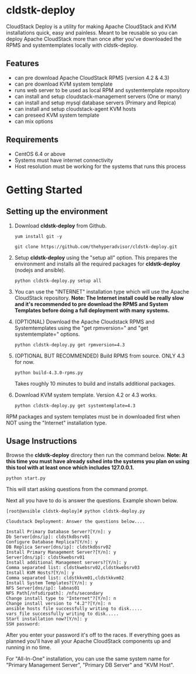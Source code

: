 cldstk-deploy
=============

CloudStack Deploy is a utility for making Apache CloudStack and KVM  installations quick, easy and painless. Meant to be reusable so you can deploy Apache CloudStack more than once after you've downloaded the RPMS and systemtemplates locally with cldstk-deploy.

## Features

- can pre download Apache CloudStack RPMS (version 4.2 & 4.3)
- can pre download KVM system template
- runs web server to be used as local RPM and systemtemplate repository
- can install and setup cloudstack-management servers (One or many)
- can install and setup mysql database servers (Primary and Repica)
- can install and setup cloudstack-agent KVM hosts
- can preseed KVM system template
- can mix options

## Requirements

- CentOS 6.4 or above
- Systems must have internet connectivity
- Host resolution must be working for the systems that runs this process

# Getting Started

## Setting up the environment

1. Download **cldstk-deploy** from Github. 

    `yum install git -y`

    `git clone https://github.com/thehyperadvisor/cldstk-deploy.git`

2. Setup **cldstk-deploy** using the "setup all" option. This prepares the environment and installs all the required packages for **cldstk-deploy** (nodejs and ansible).

    `python cldstk-deploy.py setup all`

3. You can use the "INTERNET" installation type which will use the Apache CloudStack repository. **Note: The Internet install could be really slow and it's recommended to pre download the RPMS and System Templates before doing a full deployment with many systems.**

4. (OPTIONAL) Download the Apache Cloudstack RPMS and Systemtemplates using the "get rpmversion=" and "get systemtemplate=" options. 

    `python cldstk-deploy.py get rpmversion=4.3`

5. (OPTIONAL BUT RECOMMENDED) Build RPMS from source. ONLY 4.3 for now.

    `python build-4.3.0-rpms.py`

   Takes roughly 10 minutes to build and installs additional packages.

6. Download KVM system template. Version 4.2 or 4.3 works.

   `python cldstk-deploy.py get systemtemplate=4.3`

RPM packages and system templates must be in downloaded first when NOT using the "Internet" installation type.

## Usage Instructions

Browse the **cldstk-deploy** directory then run the command below. **Note: At this time you must have already sshed into the systems you plan on using this tool with at least once which includes 127.0.0.1.**

    python start.py

This will start asking questions from the command prompt.

Next all you have to do is answer the questions. Example shown below.
    
    [root@ansible cldstk-deploy]# python cldstk-deploy.py
    
    Cloudstack Deployment: Answer the questions below....
    
    Install Primary Database Server?[Y/n]: y
    Db Server[dns/ip]: cldstkdbsrv01
    Configure Database Replica?[Y/n]: y
    DB Replica Server[dns/ip]: cldstkdbsrv02
    Install Primary Management Server?[Y/n]: y
    Server[dns/ip]: cldstkwebsrv01
    Install additional Management servers?[Y/n]: y             
    Comma separated list: cldstkwebsrv02,cldstkwebsrv03
    Install KVM Hosts?[Y/n]: y
    Comma separated list: cldstkkvm01,cldstkkvm02
    Install System Templates?[Y/n]: y
    NFS Server[dns/ip]: labnas01
    NFS Path[/nfsdirpath]: /nfs/secondary
    Change install type to "Internet"?[Y/n]: n
    Change install version to "4.2"?[Y/n]: n
    ansible hosts file successfully writing to disk.....
    vars_file successfully writing to disk.....
    Start installation now?[Y/n]: y
    SSH password: 
    
After you enter your password it's off to the races. If everything goes as planned you'll have all your Apache CloudStack components up and running in no time.

For "All-In-One" installation, you can use the same system name for "Primary Management Server", "Primary DB Server" and "KVM Host".






